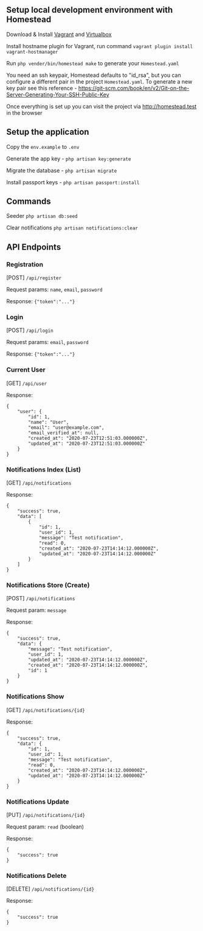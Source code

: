 ## Setup local development environment with Homestead

Download & Install [Vagrant](https://www.vagrantup.com) and [Virtualbox](https://www.virutalbox.com)

Install hostname plugin for Vagrant, run command `vagrant plugin install vagrant-hostmanager`

Run `php vender/bin/homestead make` to generate your `Homestead.yaml`

You need an ssh keypair, Homestead defaults to "id_rsa", but you can configure a different pair in the project `Homestead.yaml`. To generate a new key pair see this reference - https://git-scm.com/book/en/v2/Git-on-the-Server-Generating-Your-SSH-Public-Key

Once everything is set up you can visit the project via http://homestead.test in the browser

## Setup the application

Copy the `env.example` to `.env`

Generate the app key - `php artisan key:generate`

Migrate the database - `php artisan migrate`

Install passport keys - `php artisan passport:install`

## Commands

Seeder `php artisan db:seed`

Clear notifications `php artisan notifications:clear`

## API Endpoints

### Registration

[POST] `/api/register`

Request params: `name`, `email`, `password`

Response: `{"token":"..."}`

### Login

[POST] `/api/login`

Request params: `email`, `password`

Response: `{"token":"..."}`

### Current User

[GET] `/api/user`

Response:
```
{
    "user": {
        "id": 1,
        "name": "User",
        "email": "user@example.com",
        "email_verified_at": null,
        "created_at": "2020-07-23T12:51:03.000000Z",
        "updated_at": "2020-07-23T12:51:03.000000Z"
    }
}
```

### Notifications Index (List)

[GET] `/api/notifications`

Response:
```
{
    "success": true,
    "data": [
        {
            "id": 1,
            "user_id": 1,
            "message": "Test notification",
            "read": 0,
            "created_at": "2020-07-23T14:14:12.000000Z",
            "updated_at": "2020-07-23T14:14:12.000000Z"
        }
    ]
}
```

### Notifications Store (Create)

[POST] `/api/notifications`

Request param: `message`

Response:
```
{
    "success": true,
    "data": {
        "message": "Test notification",
        "user_id": 1,
        "updated_at": "2020-07-23T14:14:12.000000Z",
        "created_at": "2020-07-23T14:14:12.000000Z",
        "id": 1
    }
}
```

### Notifications Show

[GET] `/api/notifications/{id}`

Response:
```
{
    "success": true,
    "data": {
        "id": 1,
        "user_id": 1,
        "message": "Test notification",
        "read": 0,
        "created_at": "2020-07-23T14:14:12.000000Z",
        "updated_at": "2020-07-23T14:14:12.000000Z"
    }
}
```

### Notifications Update

[PUT] `/api/notifications/{id}`

Request param: `read` (boolean)

Response:
```
{
    "success": true
}
```

### Notifications Delete

[DELETE] `/api/notifications/{id}`

Response:
```
{
    "success": true
}
```
